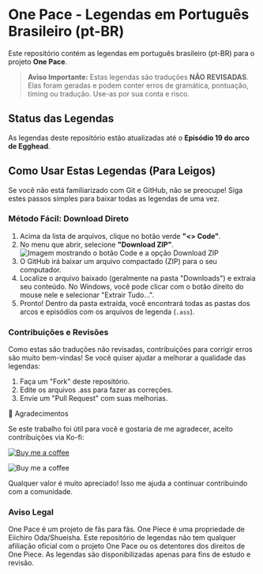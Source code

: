 # One Pace - Legendas em Português Brasileiro (pt-BR)

Este repositório contém as legendas em português brasileiro (pt-BR) para o projeto **One Pace**.

> **Aviso Importante:** Estas legendas são traduções **NÃO REVISADAS**. Elas foram geradas e podem conter erros de gramática, pontuação, timing ou tradução. Use-as por sua conta e risco.

## Status das Legendas

As legendas deste repositório estão atualizadas até o **Episódio 19 do arco de Egghead**.

## Como Usar Estas Legendas (Para Leigos)

Se você não está familiarizado com Git e GitHub, não se preocupe! Siga estes passos simples para baixar todas as legendas de uma vez.

### Método Fácil: Download Direto

1.  Acima da lista de arquivos, clique no botão verde **"<> Code"**.
2.  No menu que abrir, selecione **"Download ZIP"**.
    ![Imagem mostrando o botão Code e a opção Download ZIP](https://docs.github.com/assets/cb-79190/mw-1440/images/help/repository/code-button.webp)
3.  O GitHub irá baixar um arquivo compactado (ZIP) para o seu computador.
4.  Localize o arquivo baixado (geralmente na pasta "Downloads") e extraia seu conteúdo. No Windows, você pode clicar com o botão direito do mouse nele e selecionar "Extrair Tudo...".
5.  Pronto! Dentro da pasta extraída, você encontrará todas as pastas dos arcos e episódios com os arquivos de legenda (`.ass`).

### Contribuições e Revisões
Como estas são traduções não revisadas, contribuições para corrigir erros são muito bem-vindas! Se você quiser ajudar a melhorar a qualidade das legendas:

1. Faça um "Fork" deste repositório.
2. Edite os arquivos .ass para fazer as correções.
3. Envie um "Pull Request" com suas melhorias.

💝 Agradecimentos

Se este trabalho foi útil para você e gostaria de me agradecer, aceito contribuições via Ko-fi:

[![Buy me a coffee](https://ko-fi.com/img/githubbutton_sm.svg)](https://ko-fi.com/rcosb)

![Buy me a coffee](https://storage.ko-fi.com/cdn/useruploads/P5P21NMNGT/qrcode.png?v=90f8c285-a0d5-4389-9267-f8db754b2213?v=2)

Qualquer valor é muito apreciado! Isso me ajuda a continuar contribuindo com a comunidade.

### Aviso Legal
One Pace é um projeto de fãs para fãs. One Piece é uma propriedade de Eiichiro Oda/Shueisha. Este repositório de legendas não tem qualquer afiliação oficial com o projeto One Pace ou os detentores dos direitos de One Piece. As legendas são disponibilizadas apenas para fins de estudo e revisão.
